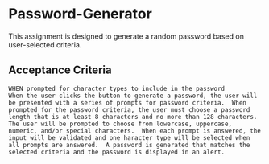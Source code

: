 # Password-Generator

This assignment is designed to generate a random password based on user-selected criteria.

## Acceptance Criteria

```
WHEN prompted for character types to include in the password
When the user clicks the button to generate a password, the user will be presented with a series of prompts for password criteria.  When prompted for the password criteria, the user must choose a password length that is at least 8 characters and no more than 128 characters.  The user will be prompted to choose from lowercase, uppercase, numeric, and/or special characters.  When each prompt is answered, the input will be validated and one haracter type will be selected when all prompts are answered.  A password is generated that matches the selected criteria and the password is displayed in an alert.
